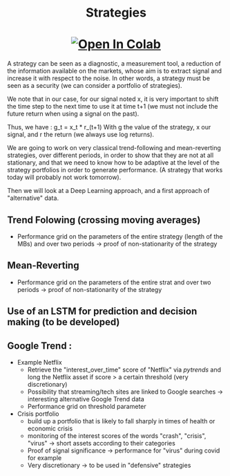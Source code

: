 <h1 align='center'> Strategies </h1>

[<h1 align='center'>![Open In Colab](https://colab.research.google.com/assets/colab-badge.svg)](https://colab.research.google.com/github/Gruz77/Physics-of-Markets/blob/main/Strategies/Strategies.ipynb)</h1>

A strategy can be seen as a diagnostic, a measurement tool, a reduction of the information available on the markets, whose aim is to extract signal and increase it with respect to the noise. In other words, a strategy must be seen as a security (we can consider a portfolio of strategies).

We note that in our case, for our signal noted x, it is very important to shift the time step to the next time to use it at time t+1 (we must not include the future return when using a signal on the past). 

Thus, we have :
g_t = x_t * r_(t+1)
With g the value of the strategy, x our signal, and r the return (we always use log returns).

We are going to work on very classical trend-following and mean-reverting strategies, over different periods, in order to show that they are not at all stationary, and that we need to know how to be adaptive at the level of the strategy portfolios in order to generate performance. (A strategy that works today will probably not work tomorrow). 

Then we will look at a Deep Learning approach, and a first approach of "alternative" data.

## Trend Folowing (crossing moving averages)
- Performance grid on the parameters of the entire strategy (length of the MBs) and over two periods -> proof of non-stationarity of the strategy

## Mean-Reverting 
- Performance grid on the parameters of the entire strat and over two periods -> proof of non-stationarity of the strategy

## Use of an LSTM for prediction and decision making (to be developed)

## Google Trend : 
- Example Netflix
  - Retrieve the "interest_over_time" score of "Netflix" via *pytrends* and long the Netflix asset if score > a certain threshold (very discretionary)
  - Possibility that streaming/tech sites are linked to Google searches -> interesting alternative Google Trend data
  - Performance grid on threshold parameter
- Crisis portfolio
  - build up a portfolio that is likely to fall sharply in times of health or economic crisis
  - monitoring of the interest scores of the words "crash", "crisis", "virus" -> short assets according to their categories
  - Proof of signal significance -> performance for "virus" during covid for example 
  - Very discretionary -> to be used in "defensive" strategies
